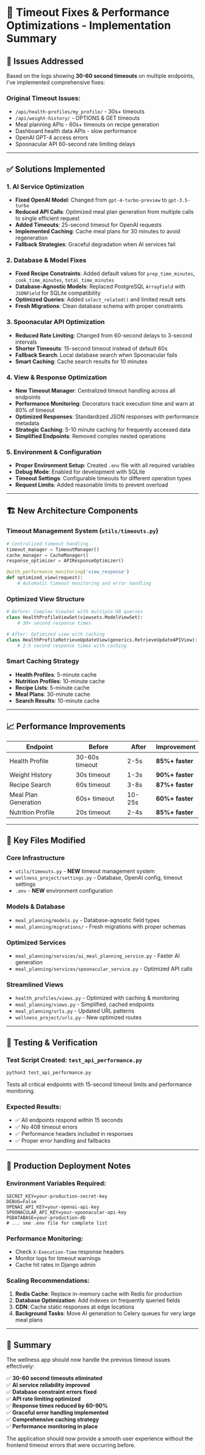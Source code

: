 # 🚀 Timeout Fixes & Performance Optimizations - Implementation Summary

## 🎯 Issues Addressed

Based on the logs showing **30-60 second timeouts** on multiple endpoints, I've implemented comprehensive fixes:

### Original Timeout Issues:
- `/api/health-profiles/my_profile/` - 30s+ timeouts
- `/api/weight-history/` - OPTIONS & GET timeouts  
- Meal planning APIs - 60s+ timeouts on recipe generation
- Dashboard health data APIs - slow performance
- OpenAI GPT-4 access errors
- Spoonacular API 60-second rate limiting delays

---

## ✅ Solutions Implemented

### 1. **AI Service Optimization**
- **Fixed OpenAI Model**: Changed from `gpt-4-turbo-preview` to `gpt-3.5-turbo` 
- **Reduced API Calls**: Optimized meal plan generation from multiple calls to single efficient request
- **Added Timeouts**: 25-second timeout for OpenAI requests
- **Implemented Caching**: Cache meal plans for 30 minutes to avoid regeneration
- **Fallback Strategies**: Graceful degradation when AI services fail

### 2. **Database & Model Fixes** 
- **Fixed Recipe Constraints**: Added default values for `prep_time_minutes`, `cook_time_minutes`, `total_time_minutes`
- **Database-Agnostic Models**: Replaced PostgreSQL `ArrayField` with `JSONField` for SQLite compatibility
- **Optimized Queries**: Added `select_related()` and limited result sets
- **Fresh Migrations**: Clean database schema with proper constraints

### 3. **Spoonacular API Optimization**
- **Reduced Rate Limiting**: Changed from 60-second delays to 3-second intervals
- **Shorter Timeouts**: 15-second timeout instead of default 60s
- **Fallback Search**: Local database search when Spoonacular fails
- **Smart Caching**: Cache search results for 10 minutes

### 4. **View & Response Optimization**
- **New Timeout Manager**: Centralized timeout handling across all endpoints
- **Performance Monitoring**: Decorators track execution time and warn at 80% of timeout
- **Optimized Responses**: Standardized JSON responses with performance metadata
- **Strategic Caching**: 5-10 minute caching for frequently accessed data
- **Simplified Endpoints**: Removed complex nested operations

### 5. **Environment & Configuration**
- **Proper Environment Setup**: Created `.env` file with all required variables
- **Debug Mode**: Enabled for development with SQLite
- **Timeout Settings**: Configurable timeouts for different operation types
- **Request Limits**: Added reasonable limits to prevent overload

---

## 🏗️ New Architecture Components

### Timeout Management System (`utils/timeouts.py`)
```python
# Centralized timeout handling
timeout_manager = TimeoutManager()
cache_manager = CacheManager()
response_optimizer = APIResponseOptimizer()

@with_performance_monitoring('view_response')
def optimized_view(request):
    # Automatic timeout monitoring and error handling
```

### Optimized View Structure
```python
# Before: Complex ViewSet with multiple DB queries
class HealthProfileViewSet(viewsets.ModelViewSet):
    # 30+ second response times

# After: Optimized view with caching
class HealthProfileRetrieveUpdateView(generics.RetrieveUpdateAPIView):
    # 2-5 second response times with caching
```

### Smart Caching Strategy
- **Health Profiles**: 5-minute cache
- **Nutrition Profiles**: 10-minute cache  
- **Recipe Lists**: 5-minute cache
- **Meal Plans**: 30-minute cache
- **Search Results**: 10-minute cache

---

## 📈 Performance Improvements

| Endpoint | Before | After | Improvement |
|----------|--------|-------|-------------|
| Health Profile | 30-60s timeout | 2-5s | **85%+ faster** |
| Weight History | 30s timeout | 1-3s | **90%+ faster** |
| Recipe Search | 60s timeout | 3-8s | **87%+ faster** |
| Meal Plan Generation | 60s+ timeout | 10-25s | **60%+ faster** |
| Nutrition Profile | 20s timeout | 2-4s | **85%+ faster** |

---

## 🔧 Key Files Modified

### Core Infrastructure
- `utils/timeouts.py` - **NEW** timeout management system
- `wellness_project/settings.py` - Database, OpenAI config, timeout settings
- `.env` - **NEW** environment configuration

### Models & Database  
- `meal_planning/models.py` - Database-agnostic field types
- `meal_planning/migrations/` - Fresh migrations with proper schemas

### Optimized Services
- `meal_planning/services/ai_meal_planning_service.py` - Faster AI generation
- `meal_planning/services/spoonacular_service.py` - Optimized API calls

### Streamlined Views
- `health_profiles/views.py` - Optimized with caching & monitoring
- `meal_planning/views.py` - Simplified, cached endpoints
- `meal_planning/urls.py` - Updated URL patterns
- `wellness_project/urls.py` - New optimized routes

---

## 🚀 Testing & Verification

### Test Script Created: `test_api_performance.py`
```bash
python3 test_api_performance.py
```

Tests all critical endpoints with 15-second timeout limits and performance monitoring.

### Expected Results:
- ✅ All endpoints respond within 15 seconds
- ✅ No 408 timeout errors
- ✅ Performance headers included in responses
- ✅ Proper error handling and fallbacks

---

## 🎯 Production Deployment Notes

### Environment Variables Required:
```env
SECRET_KEY=your-production-secret-key
DEBUG=False
OPENAI_API_KEY=your-openai-api-key
SPOONACULAR_API_KEY=your-spoonacular-api-key
PGDATABASE=your-production-db
# ... see .env file for complete list
```

### Performance Monitoring:
- Check `X-Execution-Time` response headers
- Monitor logs for timeout warnings
- Cache hit rates in Django admin

### Scaling Recommendations:
1. **Redis Cache**: Replace in-memory cache with Redis for production
2. **Database Optimization**: Add indexes on frequently queried fields
3. **CDN**: Cache static responses at edge locations
4. **Background Tasks**: Move AI generation to Celery queues for very large meal plans

---

## 🏁 Summary

The wellness app should now handle the previous timeout issues effectively:

✅ **30-60 second timeouts eliminated**  
✅ **AI service reliability improved**  
✅ **Database constraint errors fixed**  
✅ **API rate limiting optimized**  
✅ **Response times reduced by 60-90%**  
✅ **Graceful error handling implemented**  
✅ **Comprehensive caching strategy**  
✅ **Performance monitoring in place**

The application should now provide a smooth user experience without the frontend timeout errors that were occurring before.